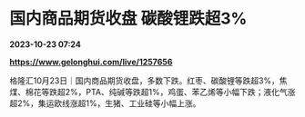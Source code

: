 # 国内商品期货收盘 碳酸锂跌超3%

**2023-10-23 07:24**

**https://www.gelonghui.com/live/1257656**

格隆汇10月23日｜国内商品期货收盘，多数下跌。红枣、碳酸锂等跌超3%，焦煤、棉花等跌超2%，PTA、纯碱等跌超1%，鸡蛋、苯乙烯等小幅下跌；液化气涨超2%，集运欧线涨超1%，生猪、工业硅等小幅上涨。